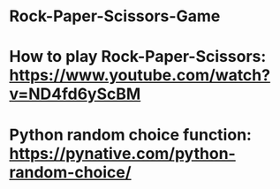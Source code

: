 # Rock-Paper-Scissors-Game

# How to play Rock-Paper-Scissors: https://www.youtube.com/watch?v=ND4fd6yScBM

# Python random choice function: https://pynative.com/python-random-choice/
